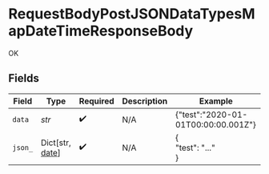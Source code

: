 # RequestBodyPostJSONDataTypesMapDateTimeResponseBody

OK


## Fields

| Field                                                                           | Type                                                                            | Required                                                                        | Description                                                                     | Example                                                                         |
| ------------------------------------------------------------------------------- | ------------------------------------------------------------------------------- | ------------------------------------------------------------------------------- | ------------------------------------------------------------------------------- | ------------------------------------------------------------------------------- |
| `data`                                                                          | *str*                                                                           | :heavy_check_mark:                                                              | N/A                                                                             | {"test":"2020-01-01T00:00:00.001Z"}                                             |
| `json_`                                                                         | Dict[str, [date](https://docs.python.org/3/library/datetime.html#date-objects)] | :heavy_check_mark:                                                              | N/A                                                                             | {<br/>"test": "..."<br/>}                                                       |